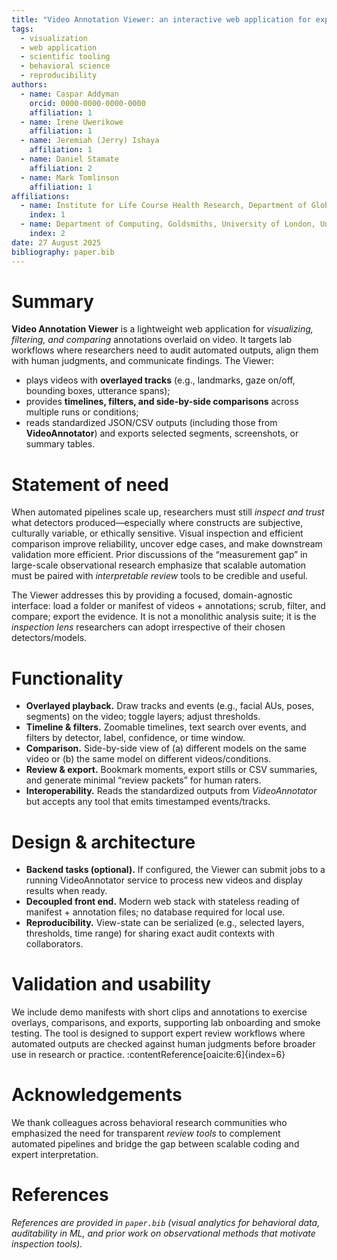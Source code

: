 ```yaml
---
title: "Video Annotation Viewer: an interactive web application for exploring, comparing, and auditing behavioral video annotations"
tags:
  - visualization
  - web application
  - scientific tooling
  - behavioral science
  - reproducibility
authors:
  - name: Caspar Addyman
    orcid: 0000-0000-0000-0000
    affiliation: 1
  - name: Irene Uwerikowe
    affiliation: 1
  - name: Jeremiah (Jerry) Ishaya
    affiliation: 1
  - name: Daniel Stamate
    affiliation: 2
  - name: Mark Tomlinson
    affiliation: 1
affiliations:
  - name: Institute for Life Course Health Research, Department of Global Health, Stellenbosch University, South Africa
    index: 1
  - name: Department of Computing, Goldsmiths, University of London, United Kingdom
    index: 2
date: 27 August 2025
bibliography: paper.bib
---
```


# Summary

**Video Annotation Viewer** is a lightweight web application for *visualizing, filtering, and comparing* annotations overlaid on video. It targets lab workflows where researchers need to audit automated outputs, align them with human judgments, and communicate findings. The Viewer:

- plays videos with **overlayed tracks** (e.g., landmarks, gaze on/off, bounding boxes, utterance spans);
- provides **timelines, filters, and side-by-side comparisons** across multiple runs or conditions;
- reads standardized JSON/CSV outputs (including those from **VideoAnnotator**) and exports selected segments, screenshots, or summary tables.

# Statement of need

When automated pipelines scale up, researchers must still *inspect and trust* what detectors produced—especially where constructs are subjective, culturally variable, or ethically sensitive. Visual inspection and efficient comparison improve reliability, uncover edge cases, and make downstream validation more efficient. Prior discussions of the “measurement gap” in large-scale observational research emphasize that scalable automation must be paired with *interpretable review* tools to be credible and useful. 

The Viewer addresses this by providing a focused, domain-agnostic interface: load a folder or manifest of videos + annotations; scrub, filter, and compare; export the evidence. It is not a monolithic analysis suite; it is the *inspection lens* researchers can adopt irrespective of their chosen detectors/models.

# Functionality

- **Overlayed playback.** Draw tracks and events (e.g., facial AUs, poses, segments) on the video; toggle layers; adjust thresholds.
- **Timeline & filters.** Zoomable timelines, text search over events, and filters by detector, label, confidence, or time window.
- **Comparison.** Side-by-side view of (a) different models on the same video or (b) the same model on different videos/conditions.
- **Review & export.** Bookmark moments, export stills or CSV summaries, and generate minimal “review packets” for human raters.
- **Interoperability.** Reads the standardized outputs from *VideoAnnotator* but accepts any tool that emits timestamped events/tracks.

# Design & architecture

- **Backend tasks (optional).** If configured, the Viewer can submit jobs to a running VideoAnnotator service to process new videos and display results when ready.
- **Decoupled front end.** Modern web stack with stateless reading of manifest + annotation files; no database required for local use.
- **Reproducibility.** View-state can be serialized (e.g., selected layers, thresholds, time range) for sharing exact audit contexts with collaborators.

# Validation and usability

We include demo manifests with short clips and annotations to exercise overlays, comparisons, and exports, supporting lab onboarding and smoke testing. The tool is designed to support expert review workflows where automated outputs are checked against human judgments before broader use in research or practice. :contentReference[oaicite:6]{index=6}

# Acknowledgements

We thank colleagues across behavioral research communities who emphasized the need for transparent *review tools* to complement automated pipelines and bridge the gap between scalable coding and expert interpretation. 

# References

*References are provided in `paper.bib` (visual analytics for behavioral data, auditability in ML, and prior work on observational methods that motivate inspection tools).*
